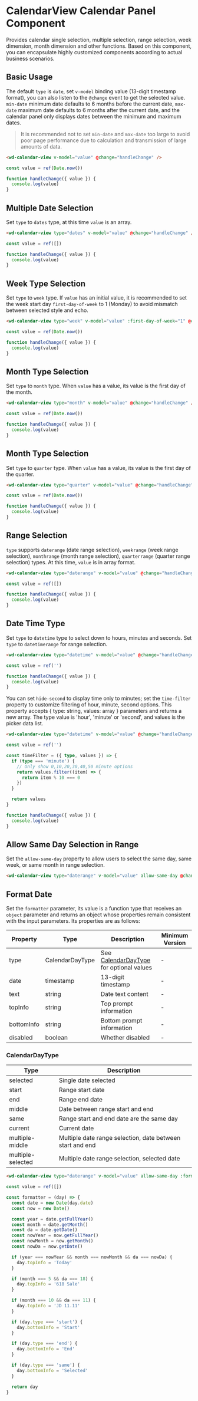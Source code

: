 # CalendarView Calendar Panel Component

Provides calendar single selection, multiple selection, range selection, week dimension, month dimension and other functions. Based on this component, you can encapsulate highly customized components according to actual business scenarios.

## Basic Usage

The default `type` is `date`, set `v-model` binding value (13-digit timestamp format), you can also listen to the `@change` event to get the selected value. `min-date` minimum date defaults to 6 months before the current date, `max-date` maximum date defaults to 6 months after the current date, and the calendar panel only displays dates between the minimum and maximum dates.

> It is recommended not to set `min-date` and `max-date` too large to avoid poor page performance due to calculation and transmission of large amounts of data.

```html
<wd-calendar-view v-model="value" @change="handleChange" />
```

```typescript
const value = ref(Date.now())

function handleChange({ value }) {
  console.log(value)
}
```

## Multiple Date Selection

Set `type` to `dates` type, at this time `value` is an array.

```html
<wd-calendar-view type="dates" v-model="value" @change="handleChange" />
```

```typescript
const value = ref([])

function handleChange({ value }) {
  console.log(value)
}
```

## Week Type Selection

Set `type` to `week` type. If `value` has an initial value, it is recommended to set the week start day `first-day-of-week` to 1 (Monday) to avoid mismatch between selected style and echo.

```html
<wd-calendar-view type="week" v-model="value" :first-day-of-week="1" @change="handleChange" />
```

```typescript
const value = ref(Date.now())

function handleChange({ value }) {
  console.log(value)
}
```

## Month Type Selection

Set `type` to `month` type. When `value` has a value, its value is the first day of the month.

```html
<wd-calendar-view type="month" v-model="value" @change="handleChange" />
```

```typescript
const value = ref(Date.now())

function handleChange({ value }) {
  console.log(value)
}
```
## Month Type Selection

Set `type` to `quarter` type. When `value` has a value, its value is the first day of the quarter.

```html
<wd-calendar-view type="quarter" v-model="value" @change="handleChange" />
```

```typescript
const value = ref(Date.now())

function handleChange({ value }) {
  console.log(value)
}
```
## Range Selection

`type` supports `daterange` (date range selection), `weekrange` (week range selection), `monthrange` (month range selection), `quarterrange` (quarter range selection) types. At this time, `value` is in array format.

```html
<wd-calendar-view type="daterange" v-model="value" @change="handleChange" />
```

```typescript
const value = ref([])

function handleChange({ value }) {
  console.log(value)
}
```

## Date Time Type

Set `type` to `datetime` type to select down to hours, minutes and seconds. Set `type` to `datetimerange` for range selection.

```html
<wd-calendar-view type="datetime" v-model="value" @change="handleChange" />
```

```typescript
const value = ref('')

function handleChange({ value }) {
  console.log(value)
}
```

You can set `hide-second` to display time only to minutes; set the `time-filter` property to customize filtering of hour, minute, second options. This property accepts { type: string, values: array } parameters and returns a new array. The type value is 'hour', 'minute' or 'second', and values is the picker data list.

```html
<wd-calendar-view type="datetime" v-model="value" @change="handleChange" hide-second :time-filter="timeFilter" />
```

```typescript
const value = ref('')

const timeFilter = ({ type, values }) => {
  if (type === 'minute') {
    // Only show 0,10,20,30,40,50 minute options
    return values.filter((item) => {
      return item % 10 === 0
    })
  }

  return values
}

function handleChange({ value }) {
  console.log(value)
}
```

## Allow Same Day Selection in Range

Set the `allow-same-day` property to allow users to select the same day, same week, or same month in range selection.

```html
<wd-calendar-view type="daterange" v-model="value" allow-same-day @change="handleChange" />
```

## Format Date

Set the `formatter` parameter, its value is a function type that receives an `object` parameter and returns an object whose properties remain consistent with the input parameters. Its properties are as follows:

| Property | Type | Description | Minimum Version |
|----------|------|-------------|----------------|
| type | CalendarDayType | See [CalendarDayType](#calendardaytype) for optional values | - |
| date | timestamp | 13-digit timestamp | - |
| text | string | Date text content | - |
| topInfo | string | Top prompt information | - |
| bottomInfo | string | Bottom prompt information | - |
| disabled | boolean | Whether disabled | - |

### CalendarDayType

| Type | Description |
|------|-------------|
| selected | Single date selected |
| start | Range start date |
| end | Range end date |
| middle | Date between range start and end |
| same | Range start and end date are the same day |
| current | Current date |
| multiple-middle | Multiple date range selection, date between start and end |
| multiple-selected | Multiple date range selection, selected date |

```html
<wd-calendar-view type="daterange" v-model="value" allow-same-day :formatter="formatter" @change="handleChange"></wd-calendar-view>
```

```typescript
const value = ref([])

const formatter = (day) => {
  const date = new Date(day.date)
  const now = new Date()

  const year = date.getFullYear()
  const month = date.getMonth()
  const da = date.getDate()
  const nowYear = now.getFullYear()
  const nowMonth = now.getMonth()
  const nowDa = now.getDate()

  if (year === nowYear && month === nowMonth && da === nowDa) {
    day.topInfo = 'Today'
  }

  if (month === 5 && da === 18) {
    day.topInfo = '618 Sale'
  }

  if (month === 10 && da === 11) {
    day.topInfo = 'JD 11.11'
  }

  if (day.type === 'start') {
    day.bottomInfo = 'Start'
  }

  if (day.type === 'end') {
    day.bottomInfo = 'End'
  }

  if (day.type === 'same') {
    day.bottomInfo = 'Selected'
  }

  return day
}
```